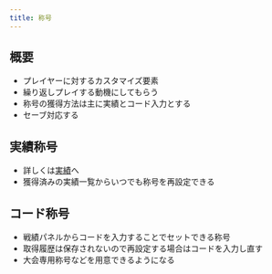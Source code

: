 ```yaml
---
title: 称号
---
```


## 概要
* プレイヤーに対するカスタマイズ要素
* 繰り返しプレイする動機にしてもらう
* 称号の獲得方法は主に実績とコード入力とする
* セーブ対応する

## 実績称号
* 詳しくは[実績](./0803_achievements.md)へ
* 獲得済みの実績一覧からいつでも称号を再設定できる

## コード称号
* 戦績パネルからコードを入力することでセットできる称号
* 取得履歴は保存されないので再設定する場合はコードを入力し直す
* 大会専用称号などを用意できるようになる
